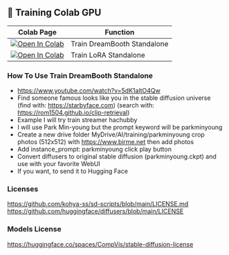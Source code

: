 ## 🦒 Training Colab GPU

| Colab Page | Function
| --- | --- |
[![Open In Colab](https://colab.research.google.com/assets/colab-badge.svg)](https://colab.research.google.com/github/camenduru/stable-diffusion-webui-colab/blob/training/train_dreambooth_standalone.ipynb) | Train DreamBooth Standalone
[![Open In Colab](https://colab.research.google.com/assets/colab-badge.svg)](https://colab.research.google.com/github/camenduru/stable-diffusion-webui-colab/blob/training/train_lora_standalone.ipynb) | Train LoRA Standalone

### How To Use Train DreamBooth Standalone

- https://www.youtube.com/watch?v=5dK1altO4Qw
- Find someone famous looks like you in the stable diffusion universe (find with: https://starbyface.com) (search with: https://rom1504.github.io/clip-retrieval)
- Example I will try train streamer hachubby 
- I will use Park Min-young but the prompt keyword will be parkminyoung
- Create a new drive folder MyDrive/AI/training/parkminyoung crop photos (512x512) with https://www.birme.net then add photos
- Add instance_prompt: parkminyoung click play button
- Convert diffusers to original stable diffusion (parkminyoung.ckpt) and use with your favorite WebUI
- If you want, to send it to Hugging Face

### Licenses
https://github.com/kohya-ss/sd-scripts/blob/main/LICENSE.md <br />
https://github.com/huggingface/diffusers/blob/main/LICENSE <br />

### Models License
https://huggingface.co/spaces/CompVis/stable-diffusion-license